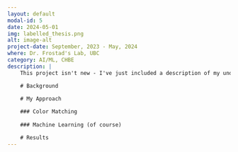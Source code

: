 ```yaml
---
layout: default
modal-id: 5
date: 2024-05-01
img: labelled_thesis.png
alt: image-alt
project-date: September, 2023 - May, 2024
where: Dr. Frostad's Lab, UBC
category: AI/ML, CHBE
description: |
    This project isn't new - I've just included a description of my undergraduate thesis up to it's completion. An ongoing version of this project can be found under "Undergrad Thesis Continuation". Dr. Frostad's lab focuses on studing the physics of thin films. As part of this research, they often need to characterize the structure of composite films from an interferogram - basically a color image of the refraction pattern (think of the rainbow from oil on a puddle). Existing methods for this can be fairly manually intensive as they require annotating a collection of points to generate a descriptive mesh. My thesis focused on developing a way to automate this process.

    # Background

    # My Approach
    
    ### Color Matching
    
    ### Machine Learning (of course)

    # Results
---
```

